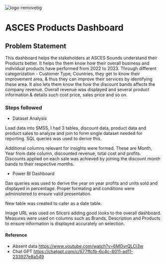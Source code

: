 ![logo-removebg](https://github.com/user-attachments/assets/be7bfd85-516d-4e72-a264-092954517171)
# ASCES Products Dashboard

## Problem Statement

This dashboard helps the stakeholders at ASCES Sounds understand their Products better. It helps the them know how their overall business and individual products have performed from 2022 to 2023. Through different categorization - Customer Type, Countries, they get to know their improvement area, & thus they can improve their services by identifying these area. It also lets them know the how the discount bands affects the company revenue. Overall revenue was displayed and several product information & details such cost price, sales price and so on. 

### Steps followed 

- Dataset Analysis 

Load data into SMSS, I had 3 tables, discount data, product data and product sales to analyze and join to form single dataset needed for reporting. SQL queries was used to derive this. 

Additional columns relevant for insights were formed. These are Month, Year from date column, discounted revenue, total cost and profits. Discounts applied on each sale was achieved by joining the discount month bands to their respective months.

- Power BI Dashboard

Dax queries was used to derive the year on year profits and units sold and displayed in percentage. Proper formating and conditions were administered to ensure valid presentation.

New table was created to cater as a date table.

Image URL was used on Slicers adding good looks to the overall dashboard. Measures were used on columns such as Brands, Description and Products to ensure information is displayed accurately on selection.

#### Reference
- Absent data https://www.youtube.com/watch?v=6MOyrQLCi3w
- Chat GPT https://chatgpt.com/c/677ffcfb-6c4c-8011-ad11-233927e8a549
